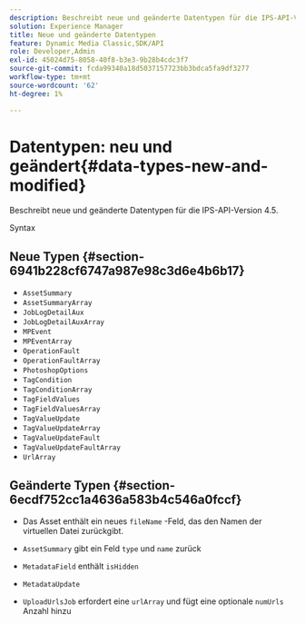 ```yaml
---
description: Beschreibt neue und geänderte Datentypen für die IPS-API-Version 4.5.
solution: Experience Manager
title: Neue und geänderte Datentypen
feature: Dynamic Media Classic,SDK/API
role: Developer,Admin
exl-id: 45024d75-8058-40f8-b3e3-9b28b4cdc3f7
source-git-commit: fcda99340a18d5037157723bb3bdca5fa9df3277
workflow-type: tm+mt
source-wordcount: '62'
ht-degree: 1%

---
```


# Datentypen: neu und geändert{#data-types-new-and-modified}

Beschreibt neue und geänderte Datentypen für die IPS-API-Version 4.5.

Syntax

## Neue Typen {#section-6941b228cf6747a987e98c3d6e4b6b17}

* `AssetSummary`
* `AssetSummaryArray`
* `JobLogDetailAux`
* `JobLogDetailAuxArray`
* `MPEvent`
* `MPEventArray`
* `OperationFault`
* `OperationFaultArray`
* `PhotoshopOptions`
* `TagCondition`
* `TagConditionArray`
* `TagFieldValues`
* `TagFieldValuesArray`
* `TagValueUpdate`
* `TagValueUpdateArray`
* `TagValueUpdateFault`
* `TagValueUpdateFaultArray`
* `UrlArray`

## Geänderte Typen {#section-6ecdf752cc1a4636a583b4c546a0fccf}

* Das Asset enthält ein neues `fileName` -Feld, das den Namen der virtuellen Datei zurückgibt.
* `AssetSummary` gibt ein Feld `type` und `name` zurück

* `MetadataField` enthält `isHidden`

* `MetadataUpdate`
* `UploadUrlsJob` erfordert eine `urlArray` und fügt eine optionale `numUrls` Anzahl hinzu
